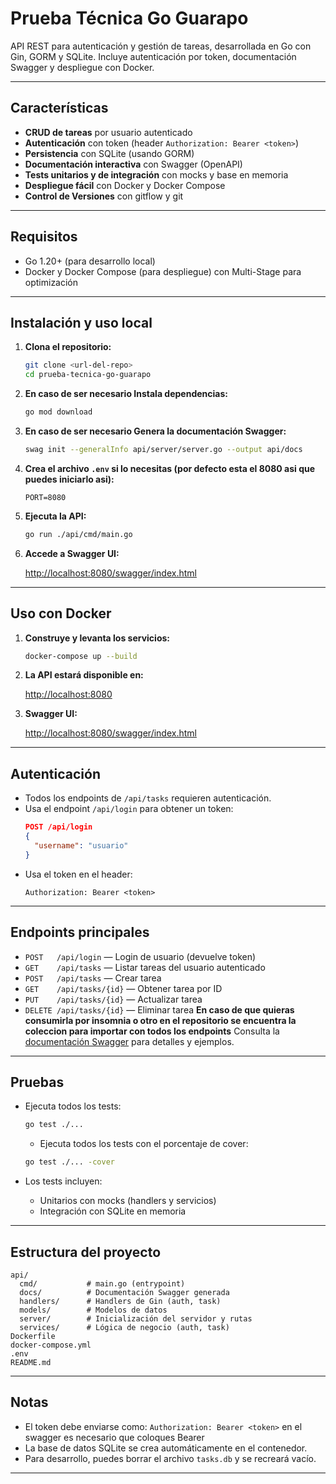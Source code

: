 # Prueba Técnica Go Guarapo

API REST para autenticación y gestión de tareas, desarrollada en Go con Gin, GORM y SQLite. Incluye autenticación por token, documentación Swagger y despliegue con Docker.

---

## Características

- **CRUD de tareas** por usuario autenticado
- **Autenticación** con token (header `Authorization: Bearer <token>`)
- **Persistencia** con SQLite (usando GORM)
- **Documentación interactiva** con Swagger (OpenAPI)
- **Tests unitarios y de integración** con mocks y base en memoria
- **Despliegue fácil** con Docker y Docker Compose
- **Control de Versiones** con gitflow y git

---

## Requisitos

- Go 1.20+ (para desarrollo local)
- Docker y Docker Compose (para despliegue) con Multi-Stage para optimización

---

## Instalación y uso local

1. **Clona el repositorio:**

   ```sh
   git clone <url-del-repo>
   cd prueba-tecnica-go-guarapo
   ```

2. **En caso de ser necesario Instala dependencias:**

   ```sh
   go mod download
   ```

3. **En caso de ser necesario Genera la documentación Swagger:**

   ```sh
   swag init --generalInfo api/server/server.go --output api/docs
   ```

4. **Crea el archivo `.env` si lo necesitas (por defecto esta el 8080 asi que puedes iniciarlo asi):**

   ```env
   PORT=8080
   ```

5. **Ejecuta la API:**

   ```sh
   go run ./api/cmd/main.go
   ```

6. **Accede a Swagger UI:**

   [http://localhost:8080/swagger/index.html](http://localhost:8080/swagger/index.html)

---

## Uso con Docker

1. **Construye y levanta los servicios:**

   ```sh
   docker-compose up --build
   ```

2. **La API estará disponible en:**

   [http://localhost:8080](http://localhost:8080)

3. **Swagger UI:**

   [http://localhost:8080/swagger/index.html](http://localhost:8080/swagger/index.html)

---

## Autenticación

- Todos los endpoints de `/api/tasks` requieren autenticación.
- Usa el endpoint `/api/login` para obtener un token:
  ```json
  POST /api/login
  {
    "username": "usuario"
  }
  ```
- Usa el token en el header:
  ```
  Authorization: Bearer <token>
  ```

---

## Endpoints principales

- `POST   /api/login` — Login de usuario (devuelve token)
- `GET    /api/tasks` — Listar tareas del usuario autenticado
- `POST   /api/tasks` — Crear tarea
- `GET    /api/tasks/{id}` — Obtener tarea por ID
- `PUT    /api/tasks/{id}` — Actualizar tarea
- `DELETE /api/tasks/{id}` — Eliminar tarea
**En caso de que quieras consumirla por insomnia o otro en el repositorio se encuentra la coleccion para importar con todos los endpoints**
Consulta la [documentación Swagger](http://localhost:8080/swagger/index.html) para detalles y ejemplos.

---

## Pruebas

- Ejecuta todos los tests:
  ```sh
  go test ./...
  ```
  - Ejecuta todos los tests con el porcentaje de cover:
  ```sh
  go test ./... -cover
  ```

- Los tests incluyen:
  - Unitarios con mocks (handlers y servicios)
  - Integración con SQLite en memoria

---

## Estructura del proyecto

```
api/
  cmd/           # main.go (entrypoint)
  docs/          # Documentación Swagger generada
  handlers/      # Handlers de Gin (auth, task)
  models/        # Modelos de datos
  server/        # Inicialización del servidor y rutas
  services/      # Lógica de negocio (auth, task)
Dockerfile
docker-compose.yml
.env
README.md
```

---

## Notas

- El token debe enviarse como: `Authorization: Bearer <token>` en el swagger es necesario que coloques Bearer <pegas el token>
- La base de datos SQLite se crea automáticamente en el contenedor.
- Para desarrollo, puedes borrar el archivo `tasks.db` y se recreará vacío.

---
